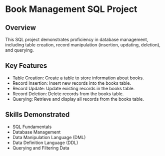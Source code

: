 # Book Management SQL Project


## Overview
This SQL project demonstrates proficiency in database management, including table creation, record manipulation (insertion, updating, deletion), and querying.




## Key Features
- Table Creation: Create a table to store information about books.
- Record Insertion: Insert new records into the books table.
- Record Update: Update existing records in the books table.
- Record Deletion: Delete records from the books table.
- Querying: Retrieve and display all records from the books table.

## Skills Demonstrated
- SQL Fundamentals
- Database Management
- Data Manipulation Language (DML)
- Data Definition Language (DDL)
- Querying and Filtering Data
